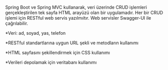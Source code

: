 Spring Boot ve Spring MVC kullanarak, veri üzerinde CRUD işlemleri gerçekleştirilen tek sayfa HTML arayüzü olan bir uygulamadır. 
Her bir CRUD işlemi için RESTful web servis yazılmıitır. 
Web servisler Swagger-UI ile çağrılabilir.

  *Veri: ad, soyad, yas, telefon 
  
  *RESTful standartlarına uygun URL şekli ve metodların kullanımı
  
  *HTML sayfasını şekillendirmek için CSS kullanımı
  
  *Verileri depolamak için veritabanı kullanımı
